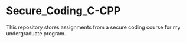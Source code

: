 # Secure_Coding_C-CPP
This repository stores assignments from a secure coding course for my undergraduate program. 
